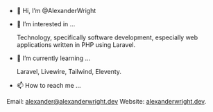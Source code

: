 - 👋 Hi, I’m @AlexanderWright
- 👀 I’m interested in ...

  Technology, specifically software development, especially web applications written in PHP using Laravel.
- 🌱 I’m currently learning ...

  Laravel, Livewire, Tailwind, Eleventy.

- 📫 How to reach me ...

Email: alexander@alexanderwright.dev
Website: [alexanderwright.dev](https://alexanderwright.dev).

<!---
AlexanderWright/AlexanderWright is a ✨ special ✨ repository because its `README.md` (this file) appears on your GitHub profile.
You can click the Preview link to take a look at your changes.
--->
